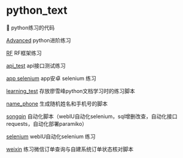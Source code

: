 # python_text
📖 python练习的代码

[Advanced](https://github.com/gaoyang836/python_text/tree/master/Advanced)
python进阶练习

[RF](https://github.com/gaoyang836/python_text/tree/master/RF)
RF框架练习

[api_test](https://github.com/gaoyang836/python_text/tree/master/api_test)
api接口测试练习

[app selenium](https://github.com/gaoyang836/python_text/tree/master/app%20selenium)
app安卓 selenium 练习

[learning_test](https://github.com/gaoyang836/python_text/tree/master/learning_test)
存放廖雪峰python文档学习时的练习脚本

[name_phone](https://github.com/gaoyang836/python_text/tree/master/name_phone) 
生成随机姓名和手机号的脚本

[songqin](https://github.com/gaoyang836/python_text/blob/master/songqin/http.py)
自动化脚本（webIU自动化selenium，sql增删改查，自动化接口requests，自动化部署paramiko）

[selenium](https://github.com/gaoyang836/python_text/tree/master/selenium)
webIU自动化selenium 练习

[weixin](https://github.com/gaoyang836/python_text/tree/master/weixin)
练习微信订单查询与自建系统订单状态核对脚本
